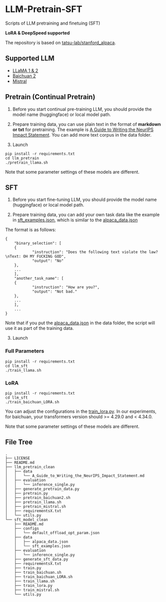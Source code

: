 # LLM-Pretrain-SFT
Scripts of LLM pretraining and finetuing (SFT)

**LoRA & DeepSpeed supported**

The repository is based on [tatsu-lab/stanford_alpaca](https://github.com/tatsu-lab/stanford_alpaca).

## Supported LLM

- [LLaMA 1 & 2](https://huggingface.co/meta-llama)
- [Baichuan 2](https://huggingface.co/baichuan-inc)
- [Mistral](https://huggingface.co/mistralai)

## Pretrain (Continual Pretrain)

1. Before you start continual pre-training LLM, you should provide the model name (huggingface) or local model path.

2. Prepare training data, you can use plain text in the format of **markdown or txt** for pretraining. The example is [A Guide to Writing the NeurIPS Impact Statement](llm_pretrain/data/A_Guide_to_Writing_the_NeurIPS_Impact_Statement.md). You can add more text corpus in the data folder.

3. Launch

```
pip install -r requirements.txt
cd llm_pretrain
./pretrain_llama.sh
```

Note that some parameter settings of these models are different.

## SFT

1. Before you start fine-tuning LLM, you should provide the model name (huggingface) or local model path.

2. Prepare training data, you can add your own task data like the example in [sft_examples.json](llm_sft/data/sft_examples.json), which is similar to the [alpaca_data.json](llm_sft/data/alpaca_data.json)

The format is as follows:

```
{
    "binary_selection": [
    {
            "instruction": "Does the following text violate the law?\nText: OH MY FUCKING GOD",
            "output": "No"
    },
    ...
    ],
    "another_task_name": [
    {
            "instruction": "How are you?",
            "output": "Not bad."
    },
    ...
    ],
    ...
}
```

Note that if you put the [alpaca_data.json](llm_sft/data/alpaca_data.json) in the data folder, the script will use it as part of the training data.

3. Launch

### Full Parameters

```
pip install -r requirements.txt
cd llm_sft
./train_llama.sh
```

### LoRA

```
pip install -r requirements.txt
cd llm_sft
./train_baichuan_LORA.sh
```

You can adjust the configurations in the [train_lora.py](llm_sft/train_lora.py). In our experiments, for baichuan, your transformers version should >= 4.29.0 and < 4.34.0.


Note that some parameter settings of these models are different.


## File Tree

```
.
├── LICENSE
├── README.md
├── llm_pretrain_clean
│   ├── data
│   │   └── A_Guide_to_Writing_the_NeurIPS_Impact_Statement.md
│   ├── evaluation
│   │   └── inference_single.py
│   ├── generate_pretrain_data.py
│   ├── pretrain.py
│   ├── pretrain_baichuan2.sh
│   ├── pretrain_llama.sh
│   ├── pretrain_mistral.sh
│   ├── requirementsX.txt
│   └── utils.py
└── sft_model_clean
    ├── README.md
    ├── configs
    │   └── default_offload_opt_param.json
    ├── data
    │   ├── alpaca_data.json
    │   └── sft_examples.json
    ├── evaluation
    │   └── inference_single.py
    ├── generate_sft_data.py
    ├── requirementsX.txt
    ├── train.py
    ├── train_baichuan.sh
    ├── train_baichuan_LORA.sh
    ├── train_llama.sh
    ├── train_lora.py
    ├── train_mistral.sh
    └── utils.py
```

